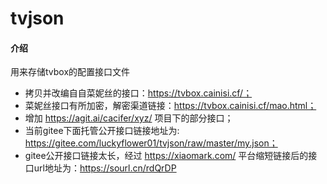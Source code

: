 # tvjson

#### 介绍
用来存储tvbox的配置接口文件
+ 拷贝并改编自自菜妮丝的接口：https://tvbox.cainisi.cf/；
+ 菜妮丝接口有所加密，解密渠道链接：https://tvbox.cainisi.cf/mao.html；
+ 增加 https://agit.ai/cacifer/xyz/ 项目下的部分接口；
+ 当前gitee下面托管公开接口链接地址为: https://gitee.com/luckyflower01/tvjson/raw/master/my.json；
+ gitee公开接口链接太长，经过 https://xiaomark.com/ 平台缩短链接后的接口url地址为：https://sourl.cn/rdQrDP
